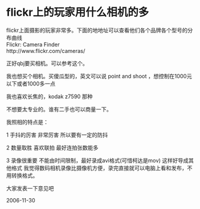 # flickr上的玩家用什么相机的多

<p>flickr上面摄影的玩家非常多。下面的地地址可以查看他们各个品牌各个型号的分布曲线<br />
Flickr: Camera Finder<br />
http://www.flickr.com/cameras/</p>
<p>正好qbj要买相机。可以参考这个。</p>
<p>我也想买个相机。买傻瓜型的，英文可以说 point and shoot ，想控制在1000元以下或者1000多一点</p>
<p>我也喜欢长焦的，kodak z7590 那种</p>
<p>不想要太专业的。谁有二手也可以商量一下。</p>
<p>我照相的特点是： </p>
<p>1 手抖的厉害 非常厉害 所以要有一定的防抖</p>
<p>2 数量取胜 喜欢联拍 最好连拍张数能多</p>
<p>3 录像很重要 不能由时间限制，最好录成avi格式(可惜柯达是mov) 这样好导成其他格式 我觉得数码相机录像比摄像机方便，录完直接就可以电脑上看和发布，不用转换格式。</p>
<p>大家发表一下意见吧</p>


2006-11-30